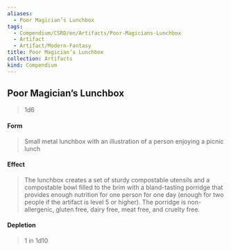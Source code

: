 ```yaml
---
aliases:
  - Poor Magician’s Lunchbox
tags:
  - Compendium/CSRD/en/Artifacts/Poor-Magicians-Lunchbox
  - Artifact
  - Artifact/Modern-Fantasy
title: Poor Magician’s Lunchbox
collection: Artifacts
kind: Compendium
---
```

## Poor Magician’s Lunchbox

>1d6 
#### Form
>Small metal lunchbox with an illustration of a person enjoying a picnic lunch 
#### Effect
> The lunchbox creates a set of sturdy compostable utensils and a compostable bowl filled to the brim with a bland-tasting porridge that provides enough nutrition for one person for one day (enough for two people if the artifact is level 5 or higher). The porridge is non-allergenic, gluten free, dairy free, meat free, and cruelty free. 

#### Depletion 
>1 in 1d10